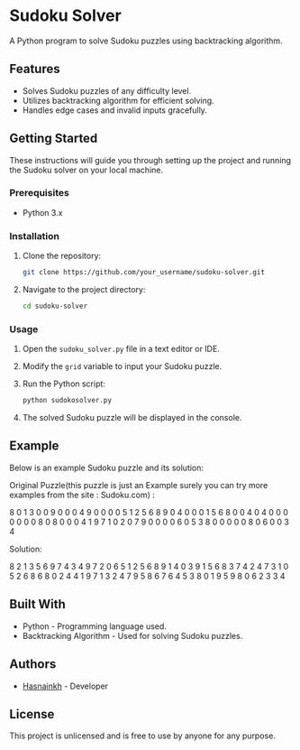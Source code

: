 # Sudoku Solver

A Python program to solve Sudoku puzzles using backtracking algorithm.

## Features

- Solves Sudoku puzzles of any difficulty level.
- Utilizes backtracking algorithm for efficient solving.
- Handles edge cases and invalid inputs gracefully.

## Getting Started

These instructions will guide you through setting up the project and running the Sudoku solver on your local machine.

### Prerequisites

- Python 3.x

### Installation

1. Clone the repository:

    ```bash
    git clone https://github.com/your_username/sudoku-solver.git
    ```

2. Navigate to the project directory:

    ```bash
    cd sudoku-solver
    ```

### Usage

1. Open the `sudoku_solver.py` file in a text editor or IDE.
2. Modify the `grid` variable to input your Sudoku puzzle.
3. Run the Python script:

    ```bash
    python sudokosolver.py
    ```

4. The solved Sudoku puzzle will be displayed in the console.

## Example

Below is an example Sudoku puzzle and its solution:

Original Puzzle(this puzzle is just an Example surely you can try more examples from the site : Sudoku.com) :

8 0 1 3 0 0 9 0 0
0 4 9 0 0 0 0 5 1
2 5 6 8 9 0 4 0 0
0 1 5 6 8 0 0 4 0
4 0 0 0 0 0 0 0 8
0 8 0 0 0 4 1 9 7
1 0 2 0 7 9 0 0 0
0 6 0 5 3 8 0 0 0
0 0 8 0 6 0 0 3 4


Solution: 

8 2 1 3 5 6 9 7 4
3 4 9 7 2 0 6 5 1
2 5 6 8 9 1 4 0 3
9 1 5 6 8 3 7 4 2
4 7 3 1 0 5 2 6 8
6 8 0 2 4 4 1 9 7
1 3 2 4 7 9 5 8 6
7 6 4 5 3 8 0 1 9
5 9 8 0 6 2 3 3 4



## Built With

- Python - Programming language used.
- Backtracking Algorithm - Used for solving Sudoku puzzles.

## Authors

- [Hasnainkh](https://github.com/Hasnainbro) - Developer

## License

This project is unlicensed and is free to use by anyone for any purpose.






